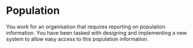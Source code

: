 # Population
You work for an organisation that requires reporting on population information. You have been tasked with designing and implementing a new system to allow easy access to this population information.
